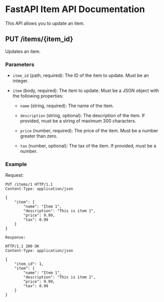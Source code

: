 # FastAPI Item API Documentation

This API allows you to update an item.

## PUT /items/{item_id}

Updates an item.

### Parameters

- `item_id` (path, required): The ID of the item to update. Must be an integer.

- `item` (body, required): The item to update. Must be a JSON object with the following properties:

    - `name` (string, required): The name of the item.

    - `description` (string, optional): The description of the item. If provided, must be a string of maximum 300 characters.

    - `price` (number, required): The price of the item. Must be a number greater than zero.

    - `tax` (number, optional): The tax of the item. If provided, must be a number.

### Example

Request:

```http
PUT /items/1 HTTP/1.1
Content-Type: application/json

{
    "item": {
        "name": "Item 1",
        "description": "This is item 1",
        "price": 9.99,
        "tax": 0.99
    }
}

Response:

HTTP/1.1 200 OK
Content-Type: application/json

{
    "item_id": 1,
    "item": {
        "name": "Item 1",
        "description": "This is item 1",
        "price": 9.99,
        "tax": 0.99
    }
}
```

